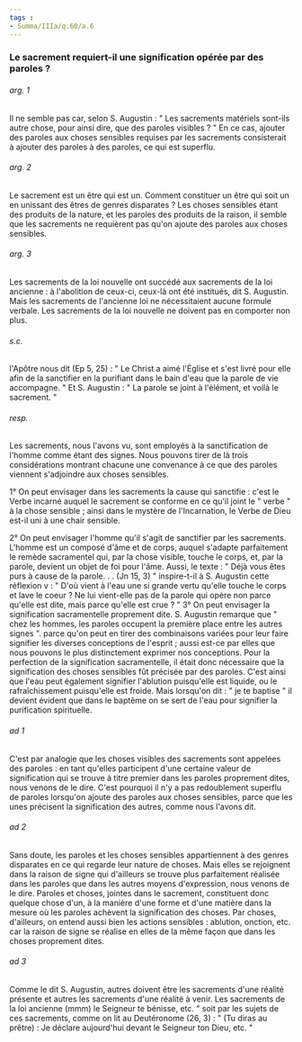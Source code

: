 ```yaml
---
tags : 
- Summa/IIIa/q.60/a.6
---
```


### Le sacrement requiert-il une signification opérée par des paroles ?



###### arg. 1
Il ne semble pas car, selon S. Augustin : " Les sacrements matériels sont-ils autre chose, pour ainsi dire, que des paroles visibles ? " En ce cas, ajouter des paroles aux choses sensibles requises par les sacrements consisterait à ajouter des paroles à des paroles, ce qui est superflu. 

###### arg. 2
Le sacrement est un être qui est un. Comment constituer un être qui soit un en unissant des êtres de genres disparates ? Les choses sensibles étant des produits de la nature, et les paroles des produits de la raison, il semble que les sacrements ne requièrent pas qu'on ajoute des paroles aux choses sensibles. 

###### arg. 3
Les sacrements de la loi nouvelle ont succédé aux sacrements de la loi ancienne : à l'abolition de ceux-ci, ceux-là ont été institués, dit S. Augustin. Mais les sacrements de l'ancienne loi ne nécessitaient aucune formule verbale. Les sacrements de la loi nouvelle ne doivent pas en comporter non plus. 

###### s.c.
l'Apôtre nous dit (Ep 5, 25) : " Le Christ a aimé l'Église et s'est livré pour elle afin de la sanctifier en la purifiant dans le bain d'eau que la parole de vie accompagne. " Et S. Augustin : " La parole se joint à l'élément, et voilà le sacrement. " 

###### resp.
Les sacrements, nous l'avons vu, sont employés à la sanctification de l'homme comme étant des signes. Nous pouvons tirer de là trois considérations montrant chacune une convenance à ce que des paroles viennent s'adjoindre aux choses sensibles. 

1° On peut envisager dans les sacrements la cause qui sanctifie : c'est le Verbe incarné auquel le sacrement se conforme en ce qu'il joint le " verbe " à la chose sensible ; ainsi dans le mystère de l'Incarnation, le Verbe de Dieu est-il uni à une chair sensible. 

2° On peut envisager l'homme qu'il s'agit de sanctifier par les sacrements. L'homme est un composé d'âme et de corps, auquel s'adapte parfaitement le remède sacramentel qui, par la chose visible, touche le corps, et, par la parole, devient un objet de foi pour l'âme. Aussi, le texte : " Déjà vous êtes purs à cause de la parole. . . (Jn 15, 3) " inspire-t-il à S. Augustin cette réflexion v : " D'où vient à l'eau une si grande vertu qu'elle touche le corps et lave le coeur ? Ne lui vient-elle pas de la parole qui opère non parce qu'elle est dite, mais parce qu'elle est crue ? " 3° On peut envisager la signification sacramentelle proprement dite. S. Augustin remarque que " chez les hommes, les paroles occupent la première place entre les autres signes ". parce qu'on peut en tirer des combinaisons variées pour leur faire signifier les diverses conceptions de l'esprit ; aussi est-ce par elles que nous pouvons le plus distinctement exprimer nos conceptions. Pour la perfection de la signification sacramentelle, il était donc nécessaire que la signification des choses sensibles fût précisée par des paroles. C'est ainsi que l'eau peut également signifier l'ablution puisqu'elle est liquide, ou le rafraîchissement puisqu'elle est froide. Mais lorsqu'on dit : " je te baptise " il devient évident que dans le baptême on se sert de l'eau pour signifier la purification spirituelle. 

###### ad 1
C'est par analogie que les choses visibles des sacrements sont appelées des paroles : en tant qu'elles participent d'une certaine valeur de signification qui se trouve à titre premier dans les paroles proprement dites, nous venons de le dire. C'est pourquoi il n'y a pas redoublement superflu de paroles lorsqu'on ajoute des paroles aux choses sensibles, parce que les unes précisent la signification des autres, comme nous l'avons dit. 

###### ad 2
Sans doute, les paroles et les choses sensibles appartiennent à des genres disparates en ce qui regarde leur nature de choses. Mais elles se rejoignent dans la raison de signe qui d'ailleurs se trouve plus parfaitement réalisée dans les paroles que dans les autres moyens d'expression, nous venons de le dire. Paroles et choses, jointes dans le sacrement, constituent donc quelque chose d'un, à la manière d'une forme et d'une matière dans la mesure où les paroles achèvent la signification des choses. Par choses, d'ailleurs, on entend aussi bien les actions sensibles : ablution, onction, etc. car la raison de signe se réalise en elles de la même façon que dans les choses proprement dites. 

###### ad 3
Comme le dit S. Augustin, autres doivent être les sacrements d'une réalité présente et autres les sacrements d'une réalité à venir. Les sacrements de la loi ancienne (mmm) le Seigneur te bénisse, etc. " soit par les sujets de ces sacrements, comme on lit au Deutéronome (26, 3) : " (Tu diras au prêtre) : Je déclare aujourd'hui devant le Seigneur ton Dieu, etc. " 



